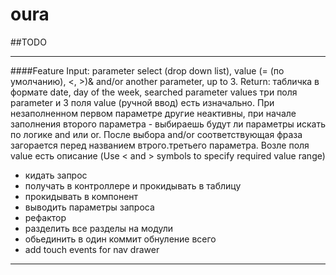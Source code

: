 # oura

##TODO

-------------
####Feature
Input: parameter select (drop down list), value
 (= (по умолчанию), <, >)& and/or another parameter, up to 3.
Return: табличка в формате date, day of the week, searched parameter values
три поля parameter и 3 поля value (ручной ввод) есть изначально. При незаполненном первом параметре другие неактивны, при начале заполнения второго параметра - выбираешь будут ли параметры искать по логике and или or.  После выбора and/or соответствующая фраза загорается перед названием втрого.третьего параметра.
Возле поля value есть описание (Use < and > symbols to specify required value
 range) 


- кидать запрос
- получать в контроллере и прокидывать в таблицу
- прокидывать в компонент
- выводить параметры запроса
- рефактор
- разделить все разделы на модули
- обьединить в один коммит обнуление всего
- add touch events for nav drawer
 -------------------------
